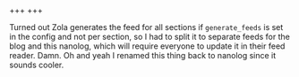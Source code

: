 +++
+++

Turned out Zola generates the feed for all sections if `generate_feeds` is set in the config and not per section, so I had to split it to separate feeds for the blog and this nanolog, which will require everyone to update it in their feed reader. Damn. Oh and yeah I renamed this thing back to nanolog since it sounds cooler.
